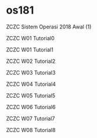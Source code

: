 # os181
ZCZC Sistem Operasi 2018 Awal (1)

ZCZC W01 Tutorial0

ZCZC W01 Tutorial1

ZCZC W02 Tutorial2

ZCZC W03 Tutorial3

ZCZC W04 Tutorial4

ZCZC W05 Tutorial5

ZCZC W06 Tutorial6

ZCZC W07 Tutorial7

ZCZC W08 Tutorial8
